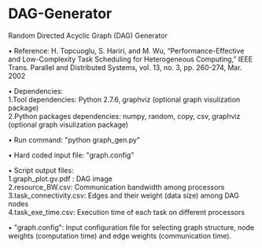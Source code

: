 # DAG-Generator
Random Directed Acyclic Graph (DAG) Generator


• Reference: H. Topcuoglu, S. Hariri, and M. Wu, “Performance-Effective and Low-Complexity Task Scheduling for Heterogeneous   Computing,” IEEE Trans. Parallel and Distributed Systems, vol. 13, no. 3, pp. 260-274, Mar. 2002

• Dependencies:  
	1.Tool  dependencies:  Python  2.7.6,  graphviz (optional graph visulization package)  
	2.Python  packages  dependencies:  numpy,  random,  copy,  csv,  graphviz   (optional graph visulization package)
	
• Run command:  "python graph_gen.py"

• Hard  coded  input  file: "graph.config" 

• Script  output  files:  
	1.graph_plot.gv.pdf :  DAG  image  
	2.resource_BW.csv:  Communication  bandwidth  among  processors  
	3.task_connectivity.csv: Edges  and  their  weight  (data  size)  among  DAG  nodes  
	4.task_exe_time.csv: Execution  time  of  each  task  on  different  processors 

• "graph.config": Input configuration file for selecting graph structure, node weights (computation time) and edge weights (communication time).

